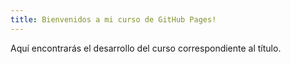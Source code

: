 ```yaml
---
title: Bienvenidos a mi curso de GitHub Pages!
---
```


Aquí encontrarás el desarrollo del curso correspondiente al título.
